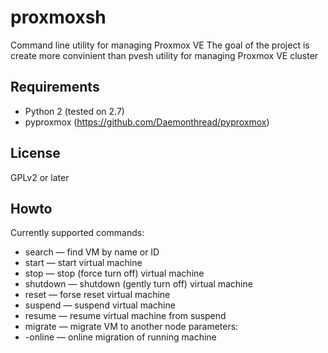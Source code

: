 # proxmoxsh
Command line utility for managing Proxmox VE
The goal of the project is create more convinient than pvesh utility for managing Proxmox VE cluster
## Requirements
* Python 2 (tested on 2.7)
* pyproxmox (https://github.com/Daemonthread/pyproxmox)

## License
GPLv2 or later

## Howto
Currently supported commands:
* search <request> — find VM by name or ID
* start <VM ID> — start virtual machine
* stop <VM ID> — stop (force turn off) virtual machine
* shutdown <VM ID> — shutdown (gently turn off) virtual machine
* reset <VM ID> — forse reset virtual machine
* suspend <VM ID> — suspend virtual machine
* resume <VM ID> — resume virtual machine from suspend
* migrate <VM ID> <Destination node> <parameters> — migrate VM to another node
  parameters:
 * -online — online migration of running machine

